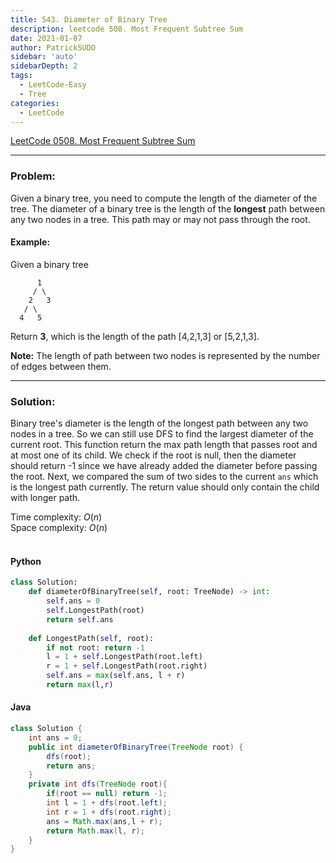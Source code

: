 ```yaml
---
title: 543. Diameter of Binary Tree
description: leetcode 508. Most Frequent Subtree Sum    
date: 2021-01-07
author: PatrickSUDO
sidebar: 'auto'
sidebarDepth: 2
tags: 
  - LeetCode-Easy
  - Tree
categories:
  - LeetCode
---
```

[LeetCode 0508. Most Frequent Subtree Sum](https://leetcode.com/problems/most-frequent-subtree-sum/)

---
### Problem: <br/>

Given a binary tree, you need to compute the length of the diameter of the tree. The diameter of a binary tree is the length of the **longest** path between any two nodes in a tree. This path may or may not pass through the root.


#### Example:
Given a binary tree

          1
         / \
        2   3
       / \     
      4   5    

Return **3**, which is the length of the path [4,2,1,3] or [5,2,1,3].

**Note:** The length of path between two nodes is represented by the number of edges between them.

---
### Solution: <br/>

Binary tree's diameter is the length of the longest path between any two nodes in a tree. So we can still use DFS to find the largest diameter of the current root. This function return the max path length that passes root and at most one of its child. We check if the root is null, then the diameter should return -1 since we have already added the diameter before passing the root. Next, we compared the sum of two sides to the current `ans` which is the longest path currently. The return value should only contain the child with longer path.

Time complexity: $O(n)$</br>
Space complexity: $O(n)$ 
</br>
</br>

#### Python
```python
class Solution:
    def diameterOfBinaryTree(self, root: TreeNode) -> int:
        self.ans = 0
        self.LongestPath(root)
        return self.ans
    
    def LongestPath(self, root):
        if not root: return -1
        l = 1 + self.LongestPath(root.left)
        r = 1 + self.LongestPath(root.right)
        self.ans = max(self.ans, l + r)
        return max(l,r)
```


#### Java
```java
class Solution {
    int ans = 0;
    public int diameterOfBinaryTree(TreeNode root) {   
        dfs(root);
        return ans;
    }
    private int dfs(TreeNode root){
        if(root == null) return -1;
        int l = 1 + dfs(root.left);
        int r = 1 + dfs(root.right);
        ans = Math.max(ans,l + r);
        return Math.max(l, r);
    }
}
```

<Disqus shortname="patricksudo" />